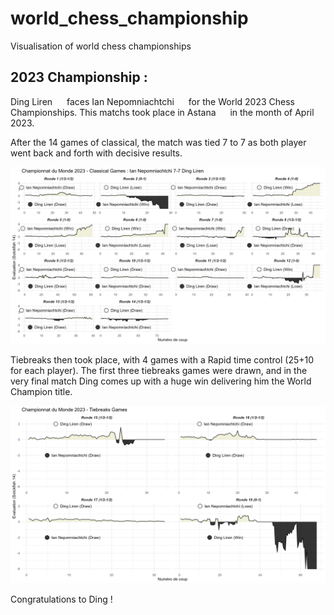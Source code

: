 # world_chess_championship
Visualisation of world chess championships


## 2023 Championship :

Ding Liren <img src="https://github.com/csmoore/country-flag-icons/blob/master/country-flags-4x3-png/cn.png" width="15" height="10"> faces Ian Nepomniachtchi <img src="https://github.com/csmoore/country-flag-icons/blob/master/country-flags-4x3-png/ru.png" width="15" height="10"> for the World 2023 Chess Championships. This matchs took place in Astana <img src="https://github.com/csmoore/country-flag-icons/blob/master/country-flags-4x3-png/kz.png" width="15" height="10"> in the month of April 2023.


After the 14 games of classical, the match was tied 7 to 7 as both player went back and forth with decisive results. 

![Classical Games](./output/classical_games_championnat_monde_23.png?raw=true)

Tiebreaks then took place, with 4 games with a Rapid time control (25+10 for each player). The first three tiebreaks games were drawn, and in the very final match Ding comes up with a huge win delivering him the World Champion title. 

![Tiebreaks Games](./output/tiebreaks_games_championnat_monde_23.png?raw=true)

Congratulations to Ding ! <img src="https://github.com/csmoore/country-flag-icons/blob/master/country-flags-4x3-png/cn.png" width="15" height="10">

